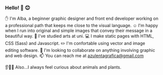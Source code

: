 ### Hello! 👋 😊

✋ I'm Alba, a beginner graphic designer and front end developer working on a professional path that keeps me close to the visual language. 
☺️ I'm happy when I run into original and simple images that convey their message in a beautiful way.
💙 I've studied arts at uni.
💻 I make static pages with HTML, CSS (Sass) and Javascript.
✏️ I'm confortable using vector and image editing software.
👯 I'm looking to collaborate on anything involving graphic and web design.
📫  You can reach me at azulentagrafica@gmail.com

👂🌿🐄 Also...I always feel curious about animals and plants.

